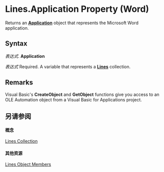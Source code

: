 
# Lines.Application Property (Word)

Returns an  **[Application](d1cf6f8f-4e88-bf01-93b4-90a83f79cb44.md)** object that represents the Microsoft Word application.


## Syntax

 _表达式_. **Application**

 _表达式_ Required. A variable that represents a **[Lines](d04aff17-bd9c-8340-f3ab-191da921ea79.md)** collection.


## Remarks

Visual Basic's  **CreateObject** and **GetObject** functions give you access to an OLE Automation object from a Visual Basic for Applications project.


## 另请参阅


#### 概念


[Lines Collection](d04aff17-bd9c-8340-f3ab-191da921ea79.md)
#### 其他资源


[Lines Object Members](http://msdn.microsoft.com/library/6b4a766a-14d9-270a-03b0-f52e75613551%28Office.15%29.aspx)